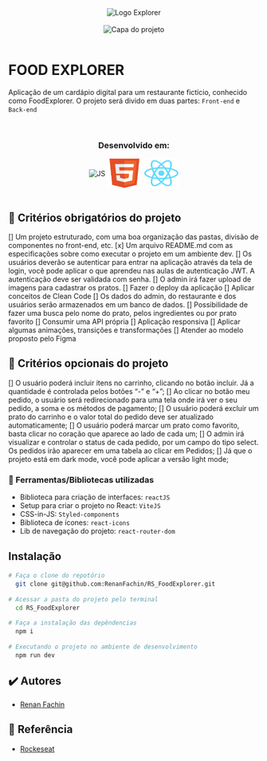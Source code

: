 <div align="center">
  <img alt="Logo Explorer" title="Explorer" src="https://i.imgur.com/2IqqDoo.png">
</div>
<br>

<div align="center">
  <img alt="Capa do projeto" title="FoodExplorer" src="https://i.imgur.com/eOwPbOt.jpg">
</div>
<br>


# FOOD EXPLORER
Aplicação de um cardápio digital para um restaurante fictício, conhecido como FoodExplorer.
O projeto será divido em duas partes: `Front-end` e `Back-end`

<br>
<h3 align="center">Desenvolvido em: </h3>
<div align="center">
    <img align="center" alt="JS" height="60" width="70" src="https://cdn.worldvectorlogo.com/logos/javascript-1.svg">
    <img align="center" alt="Renan-HTML" height="60" width="70" src="https://raw.githubusercontent.com/devicons/devicon/master/icons/html5/html5-original.svg">
    <img align="center" alt="Renan-React" height="60" width="70" src="https://raw.githubusercontent.com/devicons/devicon/master/icons/react/react-original.svg">
</div>
<br>


## 🎯 Critérios obrigatórios do projeto

[] Um projeto estruturado, com uma boa organização das pastas, divisão de componentes no front-end, etc.
[x] Um arquivo README.md com as especificações sobre como executar o projeto em um ambiente dev.
[] Os usuários deverão se autenticar para entrar na aplicação através da tela de login, você pode aplicar o que aprendeu nas aulas de autenticação JWT. A autenticação deve ser validada com senha.
[] O admin irá fazer upload de imagens para cadastrar os pratos.
[] Fazer o deploy da aplicação
[] Aplicar conceitos de Clean Code
[] Os dados do admin, do restaurante e dos usuários serão armazenados em um banco de dados.
[] Possibilidade de fazer uma busca pelo nome do prato, pelos ingredientes ou por prato favorito
[] Consumir uma API própria
[] Aplicação responsiva
[] Aplicar algumas animações, transições e transformações
[] Atender ao modelo proposto pelo Figma

## 🎯 Critérios opcionais do projeto

[] O usuário poderá incluir itens no carrinho, clicando no botão incluir. Já a quantidade é controlada pelos botões “-” e “+”;
[] Ao clicar no botão meu pedido, o usuário será redirecionado para uma tela onde irá ver o seu pedido, a soma e os métodos de pagamento;
[] O usuário poderá excluir um prato do carrinho e o valor total do pedido deve ser atualizado automaticamente;
[] O usuário poderá marcar um prato como favorito, basta clicar no coração que aparece ao lado de cada um;
[] O admin irá visualizar e controlar o status de cada pedido, por um campo do tipo select. Os pedidos irão aparecer em uma tabela ao clicar em Pedidos;
[] Já que o projeto está em dark mode, você pode aplicar a versão light mode;

### 📘 Ferramentas/Bibliotecas utilizadas
  - Biblioteca para criação de interfaces: `reactJS`
  - Setup para criar o projeto no React: `ViteJS`
  - CSS-in-JS: `Styled-components`
  - Biblioteca de ícones: `react-icons`
  - Lib de navegação do projeto: `react-router-dom`

## Instalação

```bash
# Faça o clone do repotório
  git clone git@github.com:RenanFachin/RS_FoodExplorer.git
```

```bash
# Acessar a pasta do projeto pelo terminal
  cd RS_FoodExplorer
```

```bash
# Faça a instalação das depêndencias
  npm i
```

```bash
# Executando o projeto no ambiente de desenvolvimento
  npm run dev
```



## ✔️ Autores

- [Renan Fachin](https://github.com/RenanFachin/)

## 📄 Referência

- [Rockeseat](https://www.rocketseat.com.br/)


